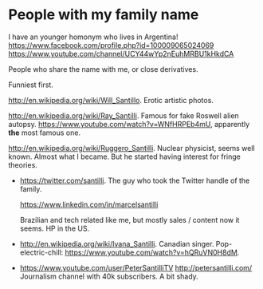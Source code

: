 # People with my family name

I have an younger homonym who lives in Argentina! <https://www.facebook.com/profile.php?id=100009065024069> <https://www.youtube.com/channel/UCY44wYp2nEuhMRBU1kHkdCA>

People who share the name with me, or close derivatives.

Funniest first.

<http://en.wikipedia.org/wiki/Will_Santillo>. Erotic artistic photos.

<http://en.wikipedia.org/wiki/Ray_Santilli>. Famous for fake Roswell alien autopsy. <https://www.youtube.com/watch?v=WNfHRPEb4mU>, apparently **the** most famous one.

<http://en.wikipedia.org/wiki/Ruggero_Santilli>. Nuclear physicist, seems well known. Almost what I became. But he started having interest for fringe theories.

-   <https://twitter.com/santilli>. The guy who took the Twitter handle of the family.

    <https://www.linkedin.com/in/marcelsantilli>

    Brazilian and tech related like me, but mostly sales / content now it seems. HP in the US.

-   <http://en.wikipedia.org/wiki/Ivana_Santilli>. Canadian singer. Pop-electric-chill: <https://www.youtube.com/watch?v=hQRuVN0H8dM>.

-   <https://www.youtube.com/user/PeterSantilliTV> <http://petersantilli.com/> Journalism channel with 40k subscribers. A bit shady.

